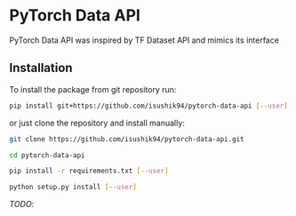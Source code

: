 # PyTorch Data API

PyTorch Data API was inspired by TF Dataset API and mimics its interface

## Installation 

To install the package from git repository run:

```bash
pip install git+https://github.com/isushik94/pytorch-data-api [--user]
```

or just clone the repository and install manually:

```bash
git clone https://github.com/isushik94/pytorch-data-api.git

cd pytorch-data-api

pip install -r requirements.txt [--user]

python setup.py install [--user]
```

_TODO_:
